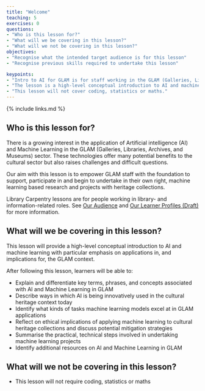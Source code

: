 ```yaml
---
title: "Welcome"
teaching: 5
exercises: 0
questions:
- "Who is this lesson for?"
- "What will we be covering in this lesson?"
- "What will we not be covering in this lesson?"
objectives:
- "Recognise what the intended target audience is for this lesson"
- "Recognise previous skills required to undertake this lesson"

keypoints:
- "Intro to AI for GLAM is for staff working in the GLAM (Galleries, Libraries, Archives, and Museums) sector." 
- "The lesson is a high-level conceptual introduction to AI and machine learning that will empower GLAM staff to apply those technologies within their own institutions and collections." 
- "This lesson will not cover coding, statistics or maths."
---
```


{% include links.md %}

## Who is this lesson for?
There is a growing interest in the application of Artificial intelligence (AI) and Machine Learning in the GLAM (Galleries, Libraries, Archives, and Museums) sector. These technologies offer many potential benefits to the cultural sector but also raises challenges and difficult questions.

Our aim with this lesson is to empower GLAM staff with the foundation to support, participate in and begin to undertake in their own right, machine learning based research and projects with heritage collections. 

Library Carpentry lessons are for people working in library- and information-related roles. See [Our Audience](https://librarycarpentry.org/audience/) and [Our Learner Profiles (Draft)](https://github.com/LibraryCarpentry/lc-overview/blob/gh-pages/files/learner-profiles.md) for more information.
 
## What will we be covering in this lesson?
This lesson will provide a high-level conceptual introduction to AI and machine learning with particular emphasis on applications in, and implications for, the GLAM context.

After following this lesson, learners will be able to:

- Explain and differentiate key terms, phrases, and concepts associated with AI and Machine Learning in GLAM
- Describe ways in which AI is being innovatively used in the cultural heritage context today
- Identify what kinds of tasks machine learning models excel at in GLAM applications
- Reflect on ethical implications of applying machine learning to cultural heritage collections and discuss potential mitigation strategies
- Summarise the practical, technical steps involved in undertaking machine learning projects
- Identify additional resources on AI and Machine Learning in GLAM

## What will we not be covering in this lesson?

- This lesson will not require coding, statistics or maths

